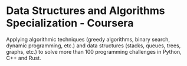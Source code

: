 # Data Structures and Algorithms Specialization - Coursera
Applying algorithmic techniques (greedy algorithms, binary search, dynamic programming, etc.) and data structures (stacks, queues, trees, graphs, etc.) to solve more than 100 programming challenges in Python, C++ and Rust.
